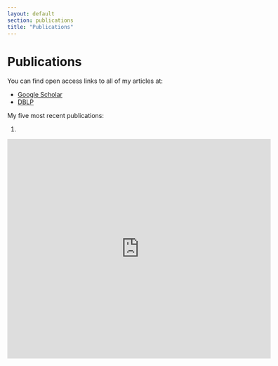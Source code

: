 ```yaml
---
layout: default
section: publications
title: "Publications"
---
```


# Publications

You can find open access links to all of my articles at:
- [Google Scholar](https://scholar.google.com/citations?user=XOjXz98AAAAJ&hl=en)
- [DBLP](http://dblp.uni-trier.de/pers/hd/w/Weber:Nicholas_M=)

My five most recent publications:

1. 


<embed src="https://github.com/nniiicc/faculty_homepage/blob/gh-pages/cv/Weber-CV.pdf" width="600px" height="500px" />
